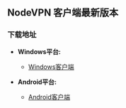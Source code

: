 ## NodeVPN 客户端最新版本
### 下载地址
- **Windows平台:**
  * [Windows客户端](https://raw.githubusercontent.com/newbreedlimited/nodevpn/master/NODEVPN_1_0_3_0.zip)

- **Android平台:**
  * [Android客户端](https://raw.githubusercontent.com/newbreedlimited/nodevpn/master/nodevpn-release_signed_3.0.0.apk)

    
